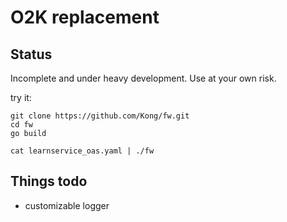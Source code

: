 # O2K replacement

## Status

Incomplete and under heavy development. Use at your own risk.

try it:
```shell
git clone https://github.com/Kong/fw.git
cd fw
go build

cat learnservice_oas.yaml | ./fw
```

## Things todo

- customizable logger
